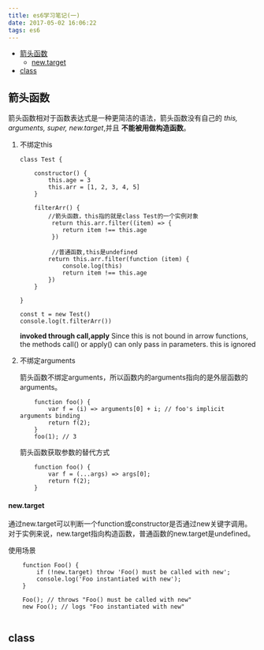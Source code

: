 ```yaml
---
title: es6学习笔记(一)
date: 2017-05-02 16:06:22
tags: es6
---
```


- [箭头函数](#箭头函数)
    - [new.target](#new-target)
- [class](#class)

## 箭头函数

箭头函数相对于函数表达式是一种更简洁的语法，箭头函数没有自己的 *this, arguments, super, new.target*,并且 **不能被用做构造函数**。

 1. 不绑定this

    ```
	class Test {

		constructor() {
			this.age = 3
			this.arr = [1, 2, 3, 4, 5]
		}

		filterArr() {
            //箭头函数，this指的就是class Test的一个实例对象
			 return this.arr.filter((item) => {
			  	return item !== this.age
			 })

             //普通函数,this是undefined
			return this.arr.filter(function (item) {
				console.log(this)
				return item !== this.age
			})
		}

	}

	const t = new Test()
	console.log(t.filterArr())

    ```

    **invoked through call,apply**
    Since this is not bound in arrow functions, the methods call() or apply() can only pass in parameters. this is ignored

 2. 不绑定arguments

    箭头函数不绑定arguments，所以函数内的arguments指向的是外层函数的arguments。

    ```
        function foo() {
            var f = (i) => arguments[0] + i; // foo's implicit arguments binding
            return f(2);
        }
        foo(1); // 3
    ```

    箭头函数获取参数的替代方式

    ```
        function foo() { 
            var f = (...args) => args[0]; 
            return f(2); 
        }
    ```


#### new.target

通过new.target可以判断一个function或constructor是否通过new关键字调用。对于实例来说，new.target指向构造函数，普通函数的new.target是undefined。

使用场景
```
    function Foo() {
        if (!new.target) throw 'Foo() must be called with new';
        console.log('Foo instantiated with new');
    }

    Foo(); // throws "Foo() must be called with new"
    new Foo(); // logs "Foo instantiated with new"
    
```

## class